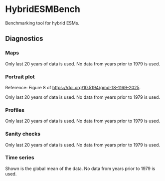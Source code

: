 # HybridESMBench

Benchmarking tool for hybrid ESMs.

## Diagnostics

### Maps

Only last 20 years of data is used. No data from years prior to 1979 is used.

### Portrait plot

Reference: Figure 8 of <https://doi.org/10.5194/gmd-18-1169-2025>.

Only last 20 years of data is used. No data from years prior to 1979 is used.

### Profiles

Only last 20 years of data is used. No data from years prior to 1979 is used.

### Sanity checks

Only last 20 years of data is used. No data from years prior to 1979 is used.

### Time series

Shown is the global mean of the data. No data from years prior to 1979 is used.
